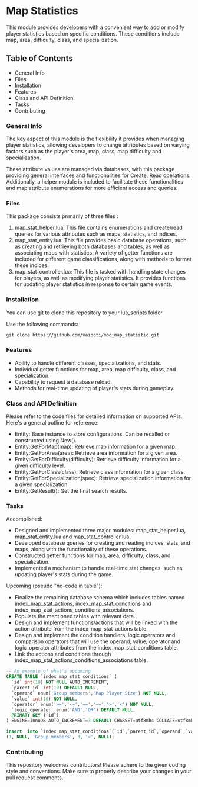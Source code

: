 # Map Statistics

This module provides developers with a convenient way to add or modify player statistics based on specific conditions. These conditions include map, area, difficulty, class, and specialization.

## Table of Contents
- General Info
- Files
- Installation
- Features
- Class and API Definition
- Tasks
- Contributing

### General Info
The key aspect of this module is the flexibility it provides when managing player statistics, allowing developers to change attributes based on varying factors such as the player's area, map, class, map difficulty and specialization.

These attribute values are managed via databases, with this package providing general interfaces and functionalities for Create, Read operations. Additionally, a helper module is included to facilitate these functionalities and map attribute enumerations for more efficient access and queries.

### Files
This package consists primarily of three files :

1. map_stat\_helper.lua: This file contains enumerations and create/read queries for various attributes such as maps, statistics, and indices.
2. map_stat\_entity.lua: This file provides basic database operations, such as creating and retrieving both databases and tables, as well as associating maps with statistics. A variety of getter functions are included for different game classifications, along with methods to format these indices.
3. map_stat\_controller.lua: This file is tasked with handling state changes for players, as well as modifying player statistics. It provides functions for updating player statistics in response to certain game events.

### Installation
You can use git to clone this repository to your lua_scripts folder. 

Use the following commands:
```txt
git clone https://github.com/vaiocti/mod_map_statistic.git
```

### Features
- Ability to handle different classes, specializations, and stats.
- Individual getter functions for map, area, map difficulty, class, and specialization.
- Capability to request a database reload.
- Methods for real-time updating of player's stats during gameplay.

### Class and API Definition
Please refer to the code files for detailed information on supported APIs. 
Here's a general outline for reference:

- Entity: Base instance to store configurations. Can be recalled or constructed using New().
- Entity:GetForMap(map): Retrieve map information for a given map.
- Entity:GetForArea(area): Retrieve area information for a given area.
- Entity:GetForDifficulty(difficulty): Retrieve difficulty information for a given difficulty level.
- Entity:GetForClass(class): Retrieve class information for a given class.
- Entity:GetForSpecialization(spec): Retrieve specialization information for a given specialization.
- Entity:GetResult(): Get the final search results.

### Tasks
Accomplished:

- Designed and implemented three major modules: map\_stat\_helper.lua, map\_stat\_entity.lua and map\_stat\_controller.lua.
- Developed database queries for creating and reading indices, stats, and maps, along with the functionality of these operations.
- Constructed getter functions for map, area, difficulty, class, and specialization.
- Implemented a mechanism to handle real-time stat changes, such as updating player's stats during the game.

Upcoming (pseudo "no-code in table"):
- Finalize the remaining database schema which includes tables named index\_map\_stat\_actions, index\_map\_stat\_conditions and index\_map\_stat\_actions\_conditions\_associations.
- Populate the mentioned tables with relevant data.
- Design and implement functions/actions that will be linked with the action attribute from the index\_map\_stat\_actions table.
- Design and implement the condition handlers, logic operators and comparison operators that will use the operand, value, operator and logic\_operator attributes from the index\_map\_stat\_conditions table.
- Link the actions and conditions through index\_map\_stat\_actions\_conditions\_associations table.

```sql
-- An example of what's upcoming
CREATE TABLE `index_map_stat_conditions` (
  `id` int(10) NOT NULL AUTO_INCREMENT,
  `parent_id` int(10) DEFAULT NULL,
  `operand` enum('Group members','Map Player Size') NOT NULL,
  `value` int(10) NOT NULL,
  `operator` enum('>=','<=','==','~=','>','<') NOT NULL,
  `logic_operator` enum('AND','OR') DEFAULT NULL,
  PRIMARY KEY (`id`)
) ENGINE=InnoDB AUTO_INCREMENT=3 DEFAULT CHARSET=utf8mb4 COLLATE=utf8mb4_general_ci;

insert  into `index_map_stat_conditions`(`id`,`parent_id`,`operand`,`value`,`operator`,`logic_operator`) values 
(1, NULL, 'Group members', 3, '<', NULL);
```

### Contributing
This repository welcomes contributors! Please adhere to the given coding style and conventions.
Make sure to properly describe your changes in your pull request comments.
